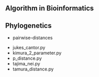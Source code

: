 ## Algorithm in Bioinformatics

## Phylogenetics

* pairwise-distances
- jukes_cantor.py
- kimura_2_parameter.py
- p_distance.py
- tajima_nei.py
- tamura_distance.py
